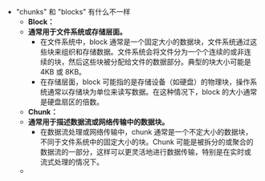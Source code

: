 - "chunks" 和 "blocks" 有什么不一样
	- **Block：**
	- **通常用于文件系统或存储层面。**
		- 在文件系统中，block 通常是一个固定大小的数据块，文件系统通过这些块来组织和存储数据。文件系统会将文件分为一个个连续的或非连续的块，然后这些块被分配给文件的数据部分。典型的块大小可能是 4KB 或 8KB。
		- 在存储层面，block 可能指的是存储设备（如硬盘）的物理块，操作系统通常以存储块为单位来读写数据。在这种情况下，block 的大小通常是硬盘扇区的倍数。
	- **Chunk：**
	- **通常用于描述数据流或网络传输中的数据块。**
		- 在数据流处理或网络传输中，chunk 通常是一个不定大小的数据块，不同于文件系统中的固定大小的块。Chunk 可能是被拆分的或聚合的数据流的一部分，这样可以更灵活地进行数据传输，特别是在实时或流式处理的情况下。
	-
